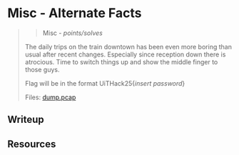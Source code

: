 # Misc - Alternate Facts

> > Misc - *points/solves*
>
> The daily trips on the train downtown has been even more boring than usual after recent changes.
> Especially since reception down there is atrocious.
> Time to switch things up and show the middle finger to those guys.
> 
> Flag will be in the format UiTHack25{*insert password*}
> 
> Files: [dump.pcap](src/dump.pcap)

## Writeup



## Resources
